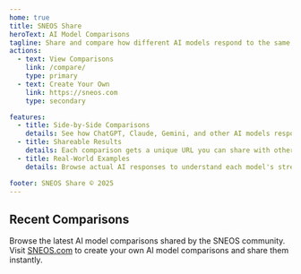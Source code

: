 ```yaml
---
home: true
title: SNEOS Share
heroText: AI Model Comparisons
tagline: Share and compare how different AI models respond to the same prompts
actions:
  - text: View Comparisons
    link: /compare/
    type: primary
  - text: Create Your Own
    link: https://sneos.com
    type: secondary

features:
  - title: Side-by-Side Comparisons
    details: See how ChatGPT, Claude, Gemini, and other AI models respond to identical prompts
  - title: Shareable Results
    details: Each comparison gets a unique URL you can share with others
  - title: Real-World Examples
    details: Browse actual AI responses to understand each model's strengths

footer: SNEOS Share © 2025
---
```


## Recent Comparisons

Browse the latest AI model comparisons shared by the SNEOS community. Visit [SNEOS.com](https://sneos.com) to create your own AI model comparisons and share them instantly.